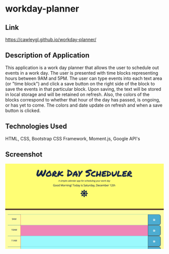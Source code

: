 # workday-planner

## Link
https://cawleygl.github.io/workday-planner/

## Description of Application
This application is a work day planner that allows the user to schedule out events in a work day. The user is presented with time blocks representing hours between 9AM and 5PM. The user can type events into each text area (or "time block") and click a save button on the right side of the block to save the events in that particular block. Upon saving, the text will be stored in local storage and will be retained on refresh. Also, the colors of the blocks correspond to whether that hour of the day has passed, is ongoing, or has yet to come. The colors and date update on refresh and when a save button is clicked.

## Technologies Used
HTML, CSS, Bootstrap CSS Framework, Moment.js, Google API's

## Screenshot
![Screenshot](https://github.com/cawleygl/workday-planner/blob/main/Assets/workscreenshot.png?raw=true)
